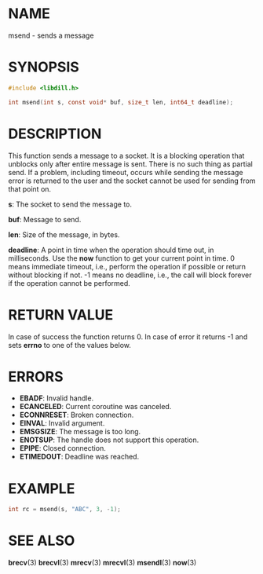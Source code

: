 # NAME

msend - sends a message

# SYNOPSIS

```c
#include <libdill.h>

int msend(int s, const void* buf, size_t len, int64_t deadline);
```

# DESCRIPTION

This function sends a message to a socket. It is a blocking
operation that unblocks only after entire message is sent.
There is no such thing as partial send. If a problem, including
timeout, occurs while sending the message error is returned to the
user and the socket cannot be used for sending from that point on.

**s**: The socket to send the message to.

**buf**: Message to send.

**len**: Size of the message, in bytes.

**deadline**: A point in time when the operation should time out, in milliseconds. Use the **now** function to get your current point in time. 0 means immediate timeout, i.e., perform the operation if possible or return without blocking if not. -1 means no deadline, i.e., the call will block forever if the operation cannot be performed.

# RETURN VALUE

In case of success the function returns 0. In case of error it returns -1 and sets **errno** to one of the values below.

# ERRORS

* **EBADF**: Invalid handle.
* **ECANCELED**: Current coroutine was canceled.
* **ECONNRESET**: Broken connection.
* **EINVAL**: Invalid argument.
* **EMSGSIZE**: The message is too long.
* **ENOTSUP**: The handle does not support this operation.
* **EPIPE**: Closed connection.
* **ETIMEDOUT**: Deadline was reached.

# EXAMPLE

```c
int rc = msend(s, "ABC", 3, -1);
```
# SEE ALSO

**brecv**(3) **brecvl**(3) **mrecv**(3) **mrecvl**(3) **msendl**(3) **now**(3) 
